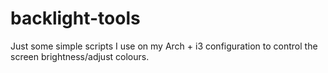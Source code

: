 # backlight-tools
Just some simple scripts I use on my Arch + i3 configuration to control the screen brightness/adjust colours.
